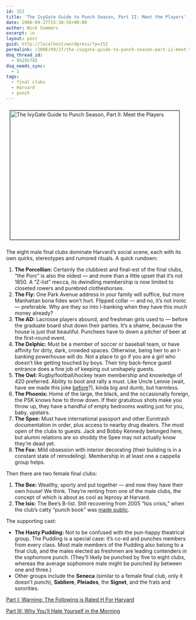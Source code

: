 ```yaml
---
id: 152
title: 'The IvyGate Guide to Punch Season, Part II: Meet the Players'
date: 2006-09-27T15:30:59+00:00
author: Nick Summers
excerpt: \n
layout: post
guid: http://localhost/wordpress/?p=152
permalink: /2006/09/27/the-ivygate-guide-to-punch-season-part-ii-meet-the-players/
dsq_thread_id:
  - 95295745
dsq_needs_sync:
  - 1
tags:
  - final clubs
  - Harvard
  - punch
---
```

<p class="c1">
  <img width="464" vspace="10" hspace="10" height="353" border="1" align="top" src="http://www.ivygateblog.com/wp-content/uploads/2006/09/cast.jpg" alt="The IvyGate Guide to Punch Season, Part II: Meet the Players" />
</p>

<p class="c2">
  The eight male final clubs dominate Harvard&#8217;s social scene, each with its own quirks, stereotypes and rumored rituals. A quick rundown:
</p>

  1. **The Porcellian:** Certainly the clubbiest and final-est of the final clubs, &#8220;the Porc&#8221; is also the oldest &#8212; and more than a little upset that it&#8217;s not 1850. A &#8220;Z-list&#8221; mecca, its dwindling membership is now limited to closeted rowers and purebred clotheshorses.
  2. **The Fly:** One Park Avenue address in your family will suffice, but more Manhattan bona fides won&#8217;t hurt. Flipped collar &#8212; and no, it&#8217;s not ironic &#8212; preferable. Why are they so into I-banking when they have this much money already?
  3. **The AD:** Lacrosse players abound, and freshman girls used to &#8212; before the graduate board shut down their parties. It&#8217;s a shame, because the house is just that beautiful. Punchees have to down a pitcher of beer at the first-round event.
  4. **The Delphic:** Must be a member of soccer or baseball team, or have affinity for dirty, dark, crowded spaces. Otherwise, being heir to an I-banking powerhouse will do. Not a place to go if you are a girl who doesn&#8217;t like getting touched by boys. Their tiny back-fence guest entrance does a fine job of keeping out unshapely guests.
  5. **The Owl:** Rugby/football/hockey team membership and knowledge of 420 preferred. Ability to boot and rally a must. Like Uncle Lennie (wait, have we made this joke [before](http://www.ivygateblog.com/2006/07/do_you_know_who_youre_dealing.html)?), kinda big and dumb, but harmless.
  6. **The Phoenix:** Home of the large, the black, and the occasionally foreign, the PSK knows how to throw down. If their gratuitous shots make you throw up, they have a handful of empty bedrooms waiting just for you, baby, upstairs.
  7. **The Spee:** Must have international passport and other Eurotrash documentation in order, plus access to nearby drug dealers. The most open of the clubs to guests. Jack and Bobby Kennedy belonged here, but alumni relations are so shoddy the Spee may not actually know they&#8217;re dead yet.
  8. **The Fox:** Mild obsession with interior decorating (their building is in a constant state of remodeling). Membership in at least one a cappella group helps.

Then there are two female final clubs:

  1. **The Bee:** Wealthy, sporty and put together &#8212; and now they have their own house! We think. They&#8217;re renting from one of the male clubs, the concept of which is about as cool as leprosy at Harvard.
  2. **The Isis:** The Bee&#8217;s B-list. Still recovering from 2005 &#8220;Isis crisis,&#8221; when the club&#8217;s catty &#8220;punch book&#8221; was [made public](http://www.thecrimson.com/article.aspx?ref=509316).

The supporting cast:

  * **The Hasty Pudding:** Not to be confused with the pun-happy theatrical group. The Pudding is a special case: it&#8217;s co-ed and punches members from every class. Most male members of the Pudding also belong to a final club, and the males elected as freshmen are leading contenders in the sophomore punch. (They&#8217;ll likely be punched by five to eight clubs, whereas the average sophomore male might be punched by between one and three.)
  * Other groups include the **Seneca** (similar to a female final club, only it doesn&#8217;t punch), **Sabliere**, **Pleiades**, the **Signet**, and the frats and sororities.

[Part I: Warning: The Following is Rated H For Harvard](http://www.ivygateblog.com/2006/09/the_ivygate_guide_to_punch_season.html)
  
[Part III: Why You&#8217;ll Hate Yourself in the Morning](http://www.ivygateblog.com/2006/09/the_ivygate_guide_to_punch_season_part_iii_youll_hate_yourself_in_the_morning.html)